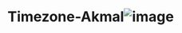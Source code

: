# Timezone-Akmal![image](https://user-images.githubusercontent.com/114293986/196027624-33e1b898-b781-4d00-90da-0c129d9ed88d.png)
